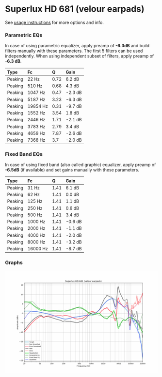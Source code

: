 # Superlux HD 681 (velour earpads)
See [usage instructions](https://github.com/jaakkopasanen/AutoEq#usage) for more options and info.

### Parametric EQs
In case of using parametric equalizer, apply preamp of **-6.3dB** and build filters manually
with these parameters. The first 5 filters can be used independently.
When using independent subset of filters, apply preamp of **-6.3 dB**.

| Type    | Fc       |    Q | Gain    |
|:--------|:---------|:-----|:--------|
| Peaking | 22 Hz    | 0.72 | 6.2 dB  |
| Peaking | 510 Hz   | 0.68 | 4.3 dB  |
| Peaking | 1047 Hz  | 0.47 | -2.3 dB |
| Peaking | 5187 Hz  | 3.23 | -6.3 dB |
| Peaking | 19854 Hz | 0.31 | -9.7 dB |
| Peaking | 1552 Hz  | 3.54 | 1.8 dB  |
| Peaking | 2446 Hz  | 1.71 | -2.1 dB |
| Peaking | 3783 Hz  | 2.79 | 3.4 dB  |
| Peaking | 4659 Hz  | 7.87 | -2.6 dB |
| Peaking | 7368 Hz  | 3.7  | -2.0 dB |

### Fixed Band EQs
In case of using fixed band (also called graphic) equalizer, apply preamp of **-6.5dB**
(if available) and set gains manually with these parameters.

| Type    | Fc       |    Q | Gain    |
|:--------|:---------|:-----|:--------|
| Peaking | 31 Hz    | 1.41 | 6.1 dB  |
| Peaking | 62 Hz    | 1.41 | 0.0 dB  |
| Peaking | 125 Hz   | 1.41 | 1.1 dB  |
| Peaking | 250 Hz   | 1.41 | 0.6 dB  |
| Peaking | 500 Hz   | 1.41 | 3.4 dB  |
| Peaking | 1000 Hz  | 1.41 | -0.6 dB |
| Peaking | 2000 Hz  | 1.41 | -1.1 dB |
| Peaking | 4000 Hz  | 1.41 | -2.0 dB |
| Peaking | 8000 Hz  | 1.41 | -3.2 dB |
| Peaking | 16000 Hz | 1.41 | -8.7 dB |

### Graphs
![](./Superlux%20HD%20681%20(velour%20earpads).png)